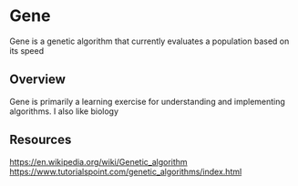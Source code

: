 # Gene

Gene is a genetic algorithm that currently evaluates a population based on its speed

## Overview

Gene is primarily a learning exercise for understanding and implementing algorithms. I also like biology

## Resources

https://en.wikipedia.org/wiki/Genetic_algorithm
https://www.tutorialspoint.com/genetic_algorithms/index.html
